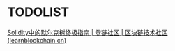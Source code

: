 # TODOLIST

[Solidity中的默尔克树终极指南 | 登链社区 | 区块链技术社区 (learnblockchain.cn)](https://learnblockchain.cn/article/5297)